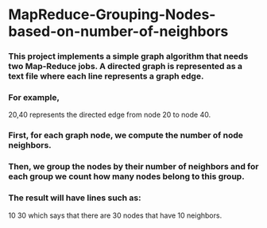 # MapReduce-Grouping-Nodes-based-on-number-of-neighbors
### This project implements a simple graph algorithm that needs two Map-Reduce jobs. A directed graph is represented as a text file where each line represents a graph edge. 

### For example,
20,40
represents the directed edge from node 20 to node 40. 

### First, for each graph node, we compute the number of node neighbors. 
### Then, we group the nodes by their number of neighbors and for each group we count how many nodes belong to this group. 

### The result will have lines such as:
10 30
which says that there are 30 nodes that have 10 neighbors.
